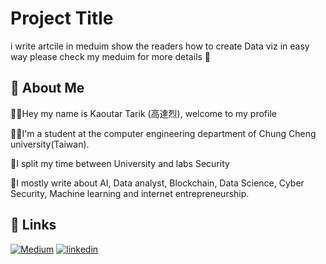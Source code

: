 
# Project Title

i write artcile in meduim show the readers how to create Data viz in easy way please check my meduim for more details 🙏


## 🚀 About Me
🙋‍♂️Hey my name is Kaoutar Tarik (高達烈), welcome to my profile 


👨‍🎓I'm a student at the computer engineering department of Chung Cheng university(Taiwan).


📌I split my time between University and labs Security


📝I mostly write about AI, Data analyst, Blockchain, Data Science, Cyber Security, Machine learning and internet entrepreneurship.





## 🔗 Links
[![Medium](https://img.shields.io/badge/my_Medium-000?style=for-the-badge&logo=Medium&logoColor=white)](https://medium.com/@mr.tarik098/)
[![linkedin](https://img.shields.io/badge/linkedin-0A66C2?style=for-the-badge&logo=linkedin&logoColor=white)](https://www.linkedin.com/in/kaoutar-tarik-%E9%AB%98%E9%81%94%E7%83%88-0a37481a9/)


